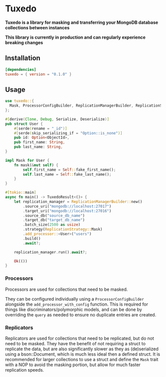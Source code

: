 # Tuxedo &emsp;

**Tuxedo is a library for masking and transferring your MongoDB database collections between instances**

**This library is currently in production and can regularly experience breaking changes**

## Installation

```toml
[dependencies]
tuxedo = { version = "0.1.0" }
```

## Usage

```rust
use tuxedo::{
  Mask, ProcessorConfigBuilder, ReplicationManagerBuilder, ReplicationStrategy, TuxedoResult,
};

#[derive(Clone, Debug, Serialize, Deserialize)]
pub struct User {
    #[serde(rename = "_id")]
    #[serde(skip_serializing_if = "Option::is_none")]
    pub id: Option<ObjectId>,
    pub first_name: String,
    pub last_name: String,
}

impl Mask for User {
    fn mask(&mut self) {
        self.first_name = Self::fake_first_name();
        self.last_name = Self::fake_last_name();
    }
}

#[tokio::main]
async fn main() -> TuxedoResult<()> {
    let replication_manager = ReplicationManagerBuilder::new()
        .source_uri("mongodb://localhost:27017")
        .target_uri("mongodb://localhost:27016")
        .source_db("source_db_name")
        .target_db("target_db_name")
        .batch_size(2500 as usize)
        .strategy(ReplicationStrategy::Mask)
        .add_processor::<User>("users")
        .build()
        .await?;

    replication_manager.run().await?;

    Ok(())
}
```

### Processors

Processors are used for collections that need to be masked.

They can be configured individually using a `ProcessorConfigBuilder` alongside the `add_processor_with_config` function. This is required for things like discriminators/polymorphic models, and can be done by overriding the `query` as needed to ensure no duplicate entries are created.

### Replicators

Replicators are used for collections that need to be replicated, but do not need to be masked. They have the benefit of not requiring a struct to replicate the data, but are also significantly slower as they as (de)serialized using a bson::Document, which is much less ideal then a defined struct. It is recommended for larger collections to use a struct and define the `Mask` trait with a NOP to avoid the masking portion, but allow for much faster replication speeds.
